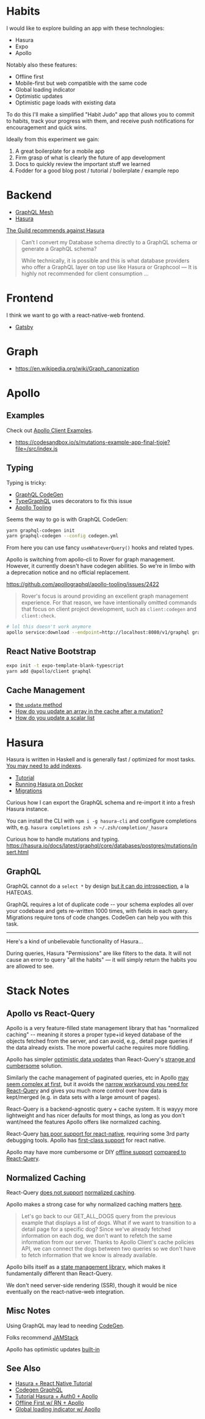 Habits
======

I would like to explore building an app with these technologies:

- Hasura
- Expo
- Apollo

Notably also these features:

- Offline first
- Mobile-first but web compatible with the same code
- Global loading indicator
- Optimistic updates
- Optimistic page loads with existing data

To do this I'll make a simplified "Habit Judo" app that allows you to commit
to habits, track your progress with them, and receive push notifications for
encouragement and quick wins.

Ideally from this experiment we gain:

1. A great boilerplate for a mobile app
2. Firm grasp of what is clearly the future of app development
3. Docs to quickly review the important stuff we learned
4. Fodder for a good blog post / tutorial / boilerplate / example repo


Backend
=======

- [GraphQL Mesh](https://www.graphql-mesh.com/)
- [Hasura]()

[The Guild recommends against Hasura](https://the-guild.dev/blog/graphql-deep-dive-1)

> Can’t I convert my Database schema directly to a GraphQL schema or generate a
> GraphQL schema?
>
> While technically, it is possible and this is what database providers who
> offer a GraphQL layer on top use like Hasura or Graphcool — It is highly not
> recommended for client consumption ...


Frontend
========

I think we want to go with a react-native-web frontend.

- [Gatsby](https://www.gatsbyjs.com/)


Graph
=====

- https://en.wikipedia.org/wiki/Graph_canonization


Apollo
======


Examples
--------

Check out [Apollo Client Examples](https://github.com/apollographql/ac3-state-management-examples).

- https://codesandbox.io/s/mutations-example-app-final-tjoje?file=/src/index.js


Typing
------

Typing is tricky:

- [GraphQL CodeGen](https://www.graphql-code-generator.com/)
- [TypeGraphQL](https://typegraphql.com/) uses decorators to fix this issue
- [Apollo Tooling](https://github.com/apollographql/apollo-tooling)

Seems the way to go is with GraphQL CodeGen:

```sh
yarn graphql-codegen init
yarn graphql-codegen --config codegen.yml
```

From here you can use fancy `useWhateverQuery()` hooks and related types.

Apollo is switching from apollo-cli to Rover for graph management. However, it
currently doesn't have codegen abilities. So we're in limbo with a deprecation
notice and no official replacement.

https://github.com/apollographql/apollo-tooling/issues/2422

> Rover's focus is around providing an excellent graph management
> experience. For that reason, we have intentionally omitted commands that
> focus on client project development, such as `client:codegen` and
> `client:check`.

```sh
# lol this doesn't work anymore
apollo service:download --endpoint=http://localhost:8080/v1/graphql graphql-schema.json
```


React Native Bootstrap
----------------------

```sh
expo init -t expo-template-blank-typescript
yarn add @apollo/client graphql
```


Cache Management
----------------

- [the `update` method](https://www.apollographql.com/docs/react/data/mutations/#the-update-function)
- [How do you update an array in the cache after a mutation?](https://community.apollographql.com/t/how-exactly-do-you-update-an-array-in-the-cache-after-a-mutation/315/8)
- [How do you update a scalar list](https://discuss.dgraph.io/t/how-can-i-append-element-to-array-wiht-graphql/6188)


Hasura
======

Hasura is written in Haskell and is generally fast / optimized for most tasks.
[You may need to add indexes](https://github.com/hasura/graphql-engine/issues/6448).

- [Tutorial](https://hasura.io/learn/graphql/hasura/introduction/)
- [Running Hasura on Docker](https://hasura.io/docs/latest/graphql/core/deployment/deployment-guides/docker.html#deployment-docker)
- [Migrations](https://hasura.io/docs/latest/graphql/core/migrations/migrations-setup.html#migrations-setup)


Curious how I can export the GraphQL schema and re-import it into a fresh
Hasura instance.

You can install the CLI with `npm i -g hasura-cli` and configure completions
with, e.g. `hasura completions zsh > ~/.zsh/completion/_hasura`

Curious how to handle mutations and typing.
https://hasura.io/docs/latest/graphql/core/databases/postgres/mutations/insert.html


GraphQL
-------

GraphQL cannot do a `select *` by design [but it can do
introspection](https://stackoverflow.com/a/44289026/554406), a la HATEOAS.

GraphQL requires a lot of duplicate code -- your schema explodes all over your
codebase and gets re-written 1000 times, with fields in each query. Migrations
require tons of code changes. CodeGen can help you with this task.


---

Here's a kind of unbelievable functionality of Hasura...

During queries, Hasura "Permissions" are like filters to the data. It will not
cause an error to query "all the habits" — it will simply return the habits you
are allowed to see.


Stack Notes
===========

Apollo vs React-Query
---------------------

Apollo is a very feature-filled state management library that has "normalized
caching" -- meaning it stores a proper type+id keyed database of the objects
fetched from the server, and can avoid, e.g., detail page queries if the data
already exists. The more powerful cache requires more fiddling.

Apollo has simpler [optimistic data
updates](https://www.apollographql.com/docs/react/performance/optimistic-ui/)
than React-Query's [strange and
cumbersome](https://react-query.tanstack.com/guides/optimistic-updates#_top)
solution.

Similarly the cache management of paginated queries, etc in Apollo [may seem
complex at first](https://www.apollographql.com/docs/react/pagination/core-api/#merging-paginated-results),
but it avoids the [narrow workaround you need for React-Query](https://react-query.tanstack.com/guides/paginated-queries)
and gives you much more control over how data is kept/merged (e.g. in data sets
with a large amount of pages).

React-Query is a backend-agnostic query + cache system. It is wayyy more
lightweight and has nicer defaults for most things, as long as you don't
want/need the features Apollo offers like normalized caching.

React-Query [has poor support for react-native](https://react-query.tanstack.com/react-native),
requiring some 3rd party debugging tools. Apollo has [first-class support](https://www.apollographql.com/docs/react/integrations/react-native/)
for react native.

Apollo may have more cumbersome or DIY [offline support](https://www.apollographql.com/docs/react/api/link/apollo-link-retry/)
[compared to React-Query](https://react-query.tanstack.com/guides/migrating-to-react-query-3#retryoffline-mutations).


Normalized Caching
------------------

React-Query [does not support](https://react-query.tanstack.com/graphql)
[normalized caching](https://formidable.com/open-source/urql/docs/graphcache/normalized-caching/).

Apollo makes a strong case for why normalized caching matters
[here](https://www.apollographql.com/docs/react/why-apollo/).

> Let's go back to our GET_ALL_DOGS query from the previous example that
> displays a list of dogs. What if we want to transition to a detail page for a
> specific dog? Since we've already fetched information on each dog, we don't
> want to refetch the same information from our server. Thanks to Apollo
> Client's cache policies API, we can connect the dogs between two queries so
> we don't have to fetch information that we know is already available.

Apollo bills itself as a [state management
library](https://www.apollographql.com/docs/react/local-state/local-state-management/),
which makes it fundamentally different than React-Query.

We don't need server-side rendering (SSR), though it would be nice eventually on
the react-native-web integration.


Misc Notes
----------

Using GraphQL may lead to needing
[CodeGen](https://www.graphql-code-generator.com/).

Folks recommend [JAMStack](https://jamstack.org/)

Apollo has optimistic updates [built-in](https://www.apollographql.com/docs/react/performance/optimistic-ui/)


See Also
--------

- [Hasura + React Native Tutorial](https://hasura.io/learn/graphql/react-native/intro-to-graphql/)
- [Codegen GraphQL](https://www.graphql-code-generator.com/docs/plugins/typescript-react-query/)
- [Tutorial Hasura + Auth0 + Apollo](https://auth0.com/blog/building-a-collaborative-todo-app-with-realtime-graphql-using-hasura/)
- [Offline First w/ RN + Apollo](https://teamairship.com/offline-first-approach-for-mobile-apps-react-native-and-apollo/)
- [Global loading indicator w/ Apollo](https://stackoverflow.com/questions/43964957/global-loading-flag-for-apollo-client)

